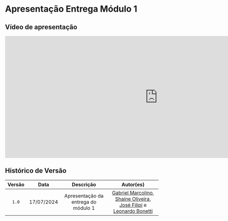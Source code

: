 # <b>Apresentação Entrega Módulo 1</b>

## Vídeo de apresentação

<iframe width="1000" height="400" src="https://www.youtube.com/embed/Rox907B7eAI?si=tlooOKegr79l5zA9" title="YouTube video player" frameborder="0" allow="accelerometer; autoplay; clipboard-write; encrypted-media; gyroscope; picture-in-picture; web-share" referrerpolicy="strict-origin-when-cross-origin" allowfullscreen></iframe>

## Histórico de Versão

| Versão |    Data    |              Descrição              |                                                                                                Autor(es)                                                                                                 |
| :----: | :--------: | :---------------------------------: | :------------------------------------------------------------------------------------------------------------------------------------------------------------------------------------------------------: |
| `1.0`  | 17/07/2024 | Apresentação da entrega do módulo 1 | [Gabriel Marcolino](https://github.com/GabrielMR360), [Shaíne Oliveira](ttps://github.com/ShaineOliveira), [José Filipi](https://github.com/JoseFilipi) e [Leonardo Bonetti](https://github.com/LeoFacB) |
